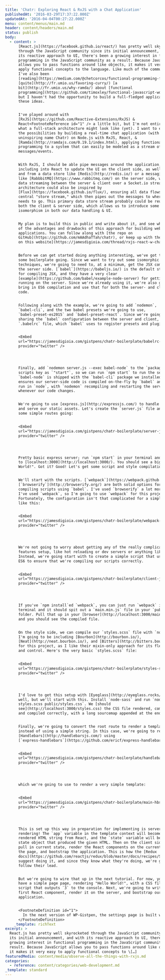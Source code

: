 ```yaml
---
title: 'Chatr: Exploring React & RxJS with a Chat Application'
publishedAt: '2016-03-29T17:37:22.000Z'
updatedAt: '2016-04-04T00:27:22.000Z'
menu: content/menus/main.md
header: content/headers/main.md
status: publish
body:
  - content: >
      [React.js](https://facebook.github.io/react/) has pretty well skyrocketed
      through the JavaScript community since its initial announcement, and with
      its reactive approach to UI, there's been a growing interest in functional
      programming in the JavaScript community as a result. Because JavaScript
      allows you to pass functions around like objects, it makes it very easy to
      apply functional concepts to the language. Like much of the community,
      I've also been
      [reading](https://medium.com/@chetcorcos/functional-programming-for-javascript-people-1915d8775504#.2bmh3geet)
      [quite](http://fr.umio.us/favoring-curry/) [a
      bit](http://fr.umio.us/why-ramda/) about [functional
      programming](https://github.com/timoxley/functional-javascript-workshop),
      but I haven't had the opportunity to build a full-fledged application on
      these ideas.


      I've played around with
      [RxJS](https://github.com/Reactive-Extensions/RxJS) &
      React<FootnoteReference id="1" /> a little bit, but I'm not entirely sure
      what a full-stack architecture might look like (yet). I want to explore
      the possibilities by building a real-time chat application (with the
      uninspiring name Chatr) on Node.js with RxJS, React, &
      [Ramda](http://ramdajs.com/0.19.1/index.html), applying functional
      programming to a system that can easily be modeled as a stream of
      messages/events.


      With RxJS, I should be able pipe messages around the application,
      including into React to update the UI on the client side, as well as to
      and from a data store like [Redis](http://redis.io/) or a messaging queue
      like [RabbbitMQ](https://www.rabbitmq.com/) on the server side, with the
      data streaming between the server & client over a Socket.io stream. This
      architecture could also be inspired by
      [Flux](https://facebook.github.io/flux/), ensuring all data flows into a
      central "store stream," which then pipes out the messages to wherever it
      needs to go. This primary data store stream probably could be reused on
      both the client & server side, which allows us to introduce some
      isomorphism in both our data handling & UI.


      My plan is to build this in public and write about it, and see what some
      of the advantages and drawbacks of this approach for building web
      applications. You can follow along with [the repo on
      GitHub](https://github.com/mAAdhaTTah/chatr), or keep up with the [thread
      on this website](https://jamesdigioia.com/thread/rxjs-react-w-chatr/).


      Before we can get started doing anything interesting, we've got to get
      some boilerplate going. Since we want to try out some isomorphic
      techniques, we're going to need to, at a minimum, get the JSX compiled on
      the server side. [`babel`](https://babeljs.io/) is the default standard
      for compiling JSX, and they have a very clear
      [example](https://github.com/babel/example-node-server) for getting it
      running on the server. Since we're already using it, we're also going to
      bring in ES6 compilation and use that for both the server- and client-side
      code.


      Following along with the example, we're going to add `nodemon`,
      `babel-cli`, and the two babel presets we're going to use,
      `babel-preset-es2015` and `babel-preset-react`. Since we're going to be
      sharing the `babel` configuration between the server and client, we need a
      `.babelrc` file, which `babel` uses to register presets and plugins:


      <Embed
      url="https://jamesdigioia.com/gistpens/chatr-boilerplate/babelrc-2/"
      provider="twitter" />




      Finally, add `nodemon server.js --exec babel-node` to the `package.json`'s
      scripts key as `"start"`, so we can run `npm start` to run the server.
      `babel-node` is shipped with the `babel-cli` package we installed, and it
      ensures our server-side code is compiled on-the-fly by `babel` and then
      run in `node`, with `nodemon` recompiling and restarting the server
      whenever our code changes.


      We're going to use [express.js](http://expressjs.com/) to handle routing
      and serve our static assets. Let's create the `server.js` file and get
      some simple routes going:


      <Embed
      url="https://jamesdigioia.com/gistpens/chatr-boilerplate/server-js-2/"
      provider="twitter" />




      Pretty basic express server; run `npm start` in your terminal and then go
      to [localhost:3000](http://localhost:3000/). You should see a big "Hello
      World!". Got it? Good! Let's get some script and style compilation going.


      We'll start with the scripts. [`webpack`](https://webpack.github.io/) and
      [`browserify`](http://browserify.org/) are both solid options for
      compiling scripts using `babel`. I've used `browserify` a lot more than
      I've used `webpack`, so I'm going to use `webpack` for this project.
      Fortunately, the configuration isn't that complicated for a simple setup
      like this:


      <Embed
      url="https://jamesdigioia.com/gistpens/chatr-boilerplate/webpack-config-js-2/"
      provider="twitter" />




      We're not going to worry about getting any of the really complicated
      features setup, like hot reloading or dev servers or anything like that.
      Instead, we're going start with to create a simple script that uses some
      ES6 to ensure that we're compiling our scripts correctly.


      <Embed
      url="https://jamesdigioia.com/gistpens/chatr-boilerplate/client-js-2/"
      provider="twitter" />




      If you've `npm install`ed `webpack`, you can just run `webpack` in your
      terminal and it should spit out a `main.min.js` file in your `public`
      folder. Pull that up in your [browser](http://localhost:3000/main.min.js)
      and you should see the compiled file.


      On the style side, we can compile our `styles.scss` file with `node-sass`.
      I'm going to be including [Bourbon](http://bourbon.io/),
      [Neat](http://neat.bourbon.io/), and [Bitters](http://bitters.bourbon.io/)
      for this project, as I like their mixin-only approach for its flexibility
      and control. Here's the very basic `styles.scss` file:


      <Embed
      url="https://jamesdigioia.com/gistpens/chatr-boilerplate/styles-scss-2/"
      provider="twitter" />




      I'd love to get this setup with [Eyeglass](http://eyeglass.rocks/) as
      well, but we'll start with this. Install `node-sass` and run `node-sass
      styles.scss public/styles.css`. We [should
      see](http://localhost:3000/styles.css) the CSS file rendered, compressed
      and compiled correctly, with a long sourcemap appended at the end.


      Finally, we're going to convert the root route to render a template for us
      instead of using a simple string. In this case, we're going to register
      [Handlebars](http://handlebarsjs.com/) using
      [`express-handlebars`](https://github.com/ericf/express-handlebars):


      <Embed
      url="https://jamesdigioia.com/gistpens/chatr-boilerplate/handlebars-2/"
      provider="twitter" />




      which we're going to use to render a very simple template:


      <Embed
      url="https://jamesdigioia.com/gistpens/chatr-boilerplate/main-hbs-2/"
      provider="twitter" />




      This is set up this way in preparation for implementing is server-side
      rendering! The `app` variable in the template context will become the
      rendered HTML string from React, and the `state` variable will be the
      state object that produced the given HTML. Then on the client side, we'll
      pull in current state, render the React components on the current state on
      the page, and bootstrap the application. This is how the [Redux
      docs](https://github.com/reactjs/redux/blob/master/docs/recipes/ServerRendering.md)
      suggest doing it, and since they know what they're doing, we're going to
      follow their lead.


      But we're going to wire that up in the next tutorial. For now, you should
      have a simple page page, rendering "Hello World!", with a CSS file and a
      script that outputs `3` to the console. Next, we're going to write our
      first React component, render it on the server, and bootstrap our
      application.


      <FootnoteDefinition id="1">
        In the next version of WP-Gistpen, the settings page is built with React & RxJS.
      </FootnoteDefinition>
    _template: richText
excerpt: >
  React.js has pretty well skyrocketed through the JavaScript community since
  its initial announcement, and with its reactive approach to UI, there’s been a
  growing interest in functional programming in the JavaScript community as a
  result. Because JavaScript allows you to pass functions around like objects,
  it makes it very easy to apply functional concepts to \[…]
featuredMedia: content/media/observe-all-the-things-with-rxjs.md
categories:
  - reference: content/categories/web-development.md
_template: standard
---
```



